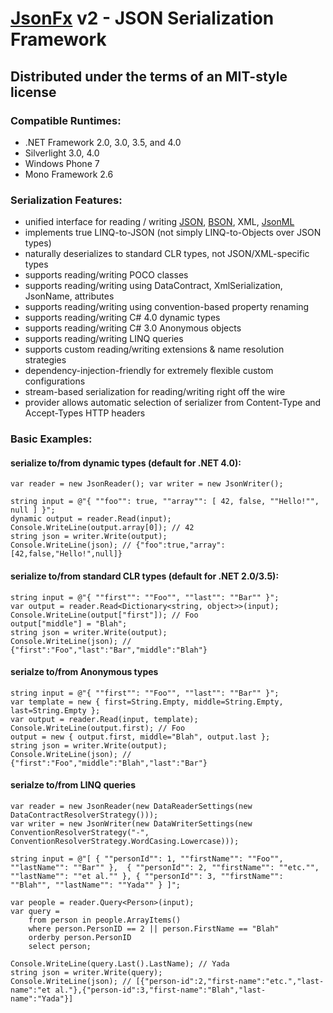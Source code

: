 # [JsonFx][1] v2 - JSON Serialization Framework
## Distributed under the terms of an MIT-style license

### Compatible Runtimes:
- .NET Framework 2.0, 3.0, 3.5, and 4.0
- Silverlight 3.0, 4.0
- Windows Phone 7
- Mono Framework 2.6

### Serialization Features:
- unified interface for reading / writing [JSON][2], [BSON][3], XML, [JsonML][4]
- implements true LINQ-to-JSON (not simply LINQ-to-Objects over JSON types)
- naturally deserializes to standard CLR types, not JSON/XML-specific types
- supports reading/writing POCO classes
- supports reading/writing using DataContract, XmlSerialization, JsonName, attributes
- supports reading/writing using convention-based property renaming
- supports reading/writing C# 4.0 dynamic types
- supports reading/writing C# 3.0 Anonymous objects
- supports reading/writing LINQ queries
- supports custom reading/writing extensions & name resolution strategies
- dependency-injection-friendly for extremely flexible custom configurations
- stream-based serialization for reading/writing right off the wire
- provider allows automatic selection of serializer from Content-Type and Accept-Types HTTP headers

### Basic Examples:

#### serialize to/from dynamic types (default for .NET 4.0):
	var reader = new JsonReader(); var writer = new JsonWriter();

	string input = @"{ ""foo"": true, ""array"": [ 42, false, ""Hello!"", null ] }";
	dynamic output = reader.Read(input);
	Console.WriteLine(output.array[0]); // 42
	string json = writer.Write(output);
	Console.WriteLine(json); // {"foo":true,"array":[42,false,"Hello!",null]}

#### serialize to/from standard CLR types (default for .NET 2.0/3.5):
	string input = @"{ ""first"": ""Foo"", ""last"": ""Bar"" }";
	var output = reader.Read<Dictionary<string, object>>(input);
	Console.WriteLine(output["first"]); // Foo
	output["middle"] = "Blah";
	string json = writer.Write(output);
	Console.WriteLine(json); // {"first":"Foo","last":"Bar","middle":"Blah"}

#### serialze to/from Anonymous types
	string input = @"{ ""first"": ""Foo"", ""last"": ""Bar"" }";
	var template = new { first=String.Empty, middle=String.Empty, last=String.Empty };
	var output = reader.Read(input, template);
	Console.WriteLine(output.first); // Foo
	output = new { output.first, middle="Blah", output.last };
	string json = writer.Write(output);
	Console.WriteLine(json); // {"first":"Foo","middle":"Blah","last":"Bar"}

#### serialze to/from LINQ queries

	var reader = new JsonReader(new DataReaderSettings(new DataContractResolverStrategy()));
	var writer = new JsonWriter(new DataWriterSettings(new ConventionResolverStrategy("-", ConventionResolverStrategy.WordCasing.Lowercase)));

	string input = @"[ { ""personId"": 1, ""firstName"": ""Foo"", ""lastName"": ""Bar"" },  { ""personId"": 2, ""firstName"": ""etc."", ""lastName"": ""et al."" }, { ""personId"": 3, ""firstName"": ""Blah"", ""lastName"": ""Yada"" } ]";

	var people = reader.Query<Person>(input);
	var query =
		from person in people.ArrayItems()
		where person.PersonID == 2 || person.FirstName == "Blah"
		orderby person.PersonID
		select person;

	Console.WriteLine(query.Last().LastName); // Yada
	string json = writer.Write(query);
	Console.WriteLine(json); // [{"person-id":2,"first-name":"etc.","last-name":"et al."},{"person-id":3,"first-name":"Blah","last-name":"Yada"}]

  [1]: http://jsonfx.net
  [2]: http://json.org
  [3]: http://bsonspec.org
  [4]: http://jsonml.org
  